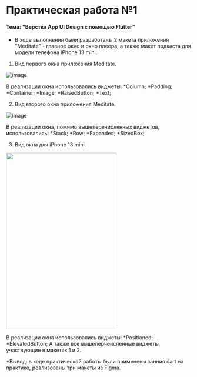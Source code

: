 # Практическая работа №1

#### Тема: "Верстка App UI Design с помощью Flutter"

* В ходе выполнения были разработаны 2 макета приложения "Meditate" - главное окно и окно плеера, а также макет подкаста для модели телефона iPhone 13 mini.

1. Вид первого окна приложения Meditate.

![image](https://user-images.githubusercontent.com/78185292/192151750-23392f9b-c462-4818-b7d2-63a0b61715e9.png)

В реализации окна использовались виджеты: 
*Column;
*Padding;
*Container;
*Image;
*RaisedButton;
*Text;

2. Вид второго окна приложения Meditate.

![image](https://user-images.githubusercontent.com/78185292/192151836-66410b88-9b5b-4e00-8f83-c8e58c3c2561.png)

В реализации окна, помимо вышеперечисленных виджетов, использовались: 
*Stack;
*Row;
*Expanded;
*SizedBox;

3. Вид окна для iPhone 13 mini.

<img src="https://user-images.githubusercontent.com/78185292/192151859-67abdb73-c9a7-4f71-a7d2-21e1ebc1c113.png" 
     width="300" height="480">

В реализации окна использовались виджеты: 
*Positioned;
*ElevatedButton;
А также все вышеперчеисленные виджеты, участвующие в макетах 1 и 2.

*Вывод: в ходе практической работы были применены занния dart на практике, реализованы три макеты из Figma. 

